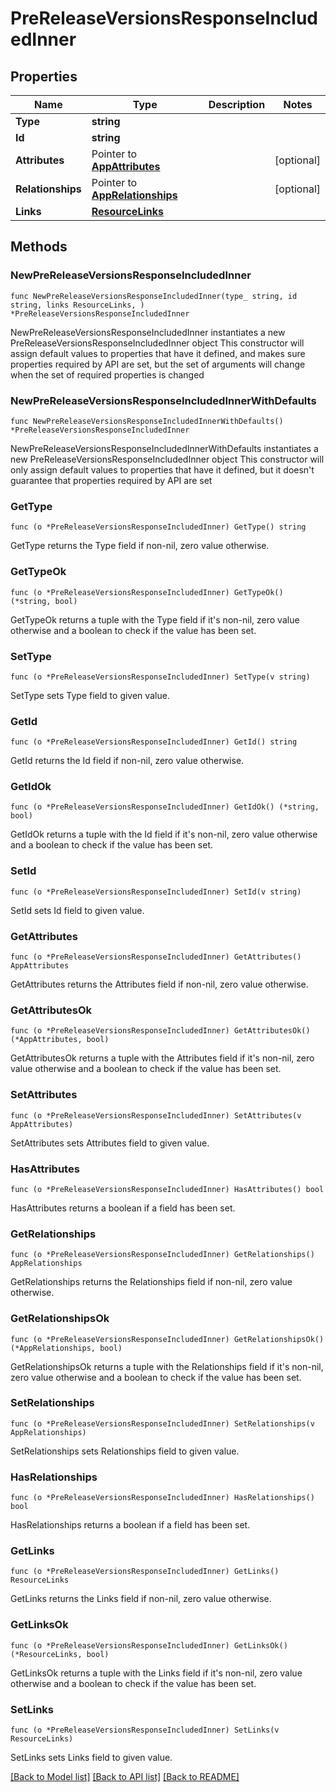 # PreReleaseVersionsResponseIncludedInner

## Properties

Name | Type | Description | Notes
------------ | ------------- | ------------- | -------------
**Type** | **string** |  | 
**Id** | **string** |  | 
**Attributes** | Pointer to [**AppAttributes**](AppAttributes.md) |  | [optional] 
**Relationships** | Pointer to [**AppRelationships**](AppRelationships.md) |  | [optional] 
**Links** | [**ResourceLinks**](ResourceLinks.md) |  | 

## Methods

### NewPreReleaseVersionsResponseIncludedInner

`func NewPreReleaseVersionsResponseIncludedInner(type_ string, id string, links ResourceLinks, ) *PreReleaseVersionsResponseIncludedInner`

NewPreReleaseVersionsResponseIncludedInner instantiates a new PreReleaseVersionsResponseIncludedInner object
This constructor will assign default values to properties that have it defined,
and makes sure properties required by API are set, but the set of arguments
will change when the set of required properties is changed

### NewPreReleaseVersionsResponseIncludedInnerWithDefaults

`func NewPreReleaseVersionsResponseIncludedInnerWithDefaults() *PreReleaseVersionsResponseIncludedInner`

NewPreReleaseVersionsResponseIncludedInnerWithDefaults instantiates a new PreReleaseVersionsResponseIncludedInner object
This constructor will only assign default values to properties that have it defined,
but it doesn't guarantee that properties required by API are set

### GetType

`func (o *PreReleaseVersionsResponseIncludedInner) GetType() string`

GetType returns the Type field if non-nil, zero value otherwise.

### GetTypeOk

`func (o *PreReleaseVersionsResponseIncludedInner) GetTypeOk() (*string, bool)`

GetTypeOk returns a tuple with the Type field if it's non-nil, zero value otherwise
and a boolean to check if the value has been set.

### SetType

`func (o *PreReleaseVersionsResponseIncludedInner) SetType(v string)`

SetType sets Type field to given value.


### GetId

`func (o *PreReleaseVersionsResponseIncludedInner) GetId() string`

GetId returns the Id field if non-nil, zero value otherwise.

### GetIdOk

`func (o *PreReleaseVersionsResponseIncludedInner) GetIdOk() (*string, bool)`

GetIdOk returns a tuple with the Id field if it's non-nil, zero value otherwise
and a boolean to check if the value has been set.

### SetId

`func (o *PreReleaseVersionsResponseIncludedInner) SetId(v string)`

SetId sets Id field to given value.


### GetAttributes

`func (o *PreReleaseVersionsResponseIncludedInner) GetAttributes() AppAttributes`

GetAttributes returns the Attributes field if non-nil, zero value otherwise.

### GetAttributesOk

`func (o *PreReleaseVersionsResponseIncludedInner) GetAttributesOk() (*AppAttributes, bool)`

GetAttributesOk returns a tuple with the Attributes field if it's non-nil, zero value otherwise
and a boolean to check if the value has been set.

### SetAttributes

`func (o *PreReleaseVersionsResponseIncludedInner) SetAttributes(v AppAttributes)`

SetAttributes sets Attributes field to given value.

### HasAttributes

`func (o *PreReleaseVersionsResponseIncludedInner) HasAttributes() bool`

HasAttributes returns a boolean if a field has been set.

### GetRelationships

`func (o *PreReleaseVersionsResponseIncludedInner) GetRelationships() AppRelationships`

GetRelationships returns the Relationships field if non-nil, zero value otherwise.

### GetRelationshipsOk

`func (o *PreReleaseVersionsResponseIncludedInner) GetRelationshipsOk() (*AppRelationships, bool)`

GetRelationshipsOk returns a tuple with the Relationships field if it's non-nil, zero value otherwise
and a boolean to check if the value has been set.

### SetRelationships

`func (o *PreReleaseVersionsResponseIncludedInner) SetRelationships(v AppRelationships)`

SetRelationships sets Relationships field to given value.

### HasRelationships

`func (o *PreReleaseVersionsResponseIncludedInner) HasRelationships() bool`

HasRelationships returns a boolean if a field has been set.

### GetLinks

`func (o *PreReleaseVersionsResponseIncludedInner) GetLinks() ResourceLinks`

GetLinks returns the Links field if non-nil, zero value otherwise.

### GetLinksOk

`func (o *PreReleaseVersionsResponseIncludedInner) GetLinksOk() (*ResourceLinks, bool)`

GetLinksOk returns a tuple with the Links field if it's non-nil, zero value otherwise
and a boolean to check if the value has been set.

### SetLinks

`func (o *PreReleaseVersionsResponseIncludedInner) SetLinks(v ResourceLinks)`

SetLinks sets Links field to given value.



[[Back to Model list]](../README.md#documentation-for-models) [[Back to API list]](../README.md#documentation-for-api-endpoints) [[Back to README]](../README.md)


